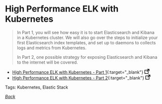 # High Performance ELK with Kubernetes

> In Part 1, you will see how easy it is to start Elasticsearch and Kibana in a Kubernetes cluster. We will also go over the steps to initialize your first Elasticsearch index templates, and set up to daemons to collects logs and metrics from Kubernetes.
>
> In Part 2, one possible strategy for exposing Elasticsearch and Kibana to the internet will be covered.

- [High Performance ELK with Kubernetes - Part 1](https://engineering.udacity.com/high-performance-elk-with-kubernetes-part-1-1d09f41a4ce2){:target="_blank"} ![external redirect](../../img/ext-redir.png)
- [High Performance ELK with Kubernetes - Part 2](https://engineering.udacity.com/high-performance-elk-with-kubernetes-part-2-5f794c8642bf){:target="_blank"} ![external redirect](../../img/ext-redir.png)

Tags: Kubernetes, Elastic Stack

[_Back_](../)
